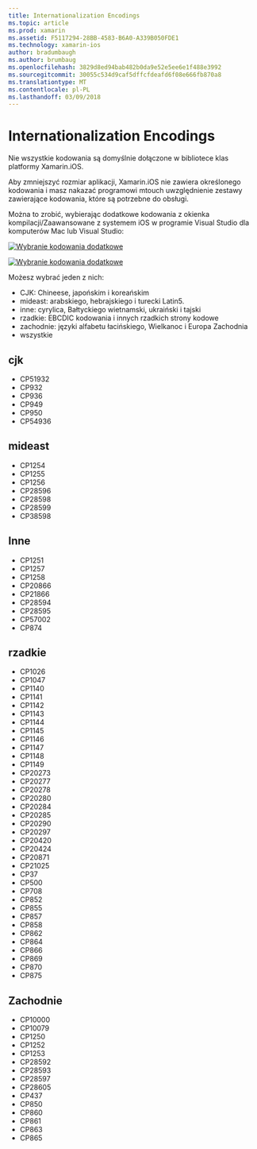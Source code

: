 ```yaml
---
title: Internationalization Encodings
ms.topic: article
ms.prod: xamarin
ms.assetid: F5117294-28BB-4583-B6A0-A339B050FDE1
ms.technology: xamarin-ios
author: bradumbaugh
ms.author: brumbaug
ms.openlocfilehash: 3829d8ed94bab482b0da9e52e5ee6e1f488e3992
ms.sourcegitcommit: 30055c534d9caf5dffcfdeafd6f08e666fb870a8
ms.translationtype: MT
ms.contentlocale: pl-PL
ms.lasthandoff: 03/09/2018
---
```

# <a name="internationalization-encodings"></a>Internationalization Encodings

Nie wszystkie kodowania są domyślnie dołączone w bibliotece klas platformy Xamarin.iOS.

Aby zmniejszyć rozmiar aplikacji, Xamarin.iOS nie zawiera określonego kodowania i masz nakazać programowi mtouch uwzględnienie zestawy zawierające kodowania, które są potrzebne do obsługi.

Można to zrobić, wybierając dodatkowe kodowania z okienka kompilacji/Zaawansowane z systemem iOS w programie Visual Studio dla komputerów Mac lub Visual Studio:

 [![](encodings-images/00.png "Wybranie kodowania dodatkowe")](encodings-images/00.png#lightbox)

 [![](encodings-images/00a.png "Wybranie kodowania dodatkowe")](encodings-images/00a.png#lightbox)

Możesz wybrać jeden z nich:

-  CJK: Chineese, japońskim i koreańskim
-  mideast: arabskiego, hebrajskiego i turecki Latin5.
-  inne: cyrylica, Bałtyckiego wietnamski, ukraiński i tajski
-  rzadkie: EBCDIC kodowania i innych rzadkich strony kodowe
-  zachodnie: języki alfabetu łacińskiego, Wielkanoc i Europa Zachodnia
-  wszystkie


 <a name="cjk" />


## <a name="cjk"></a>cjk

-  CP51932
-  CP932
-  CP936
-  CP949
-  CP950
-  CP54936


 <a name="mideast" />


## <a name="mideast"></a>mideast

-  CP1254
-  CP1255
-  CP1256
-  CP28596
-  CP28598
-  CP28599
-  CP38598


 <a name="other" />


## <a name="other"></a>Inne

-  CP1251
-  CP1257
-  CP1258
-  CP20866
-  CP21866
-  CP28594
-  CP28595
-  CP57002
-  CP874


 <a name="rare" />


## <a name="rare"></a>rzadkie

-  CP1026
-  CP1047
-  CP1140
-  CP1141
-  CP1142
-  CP1143
-  CP1144
-  CP1145
-  CP1146
-  CP1147
-  CP1148
-  CP1149
-  CP20273
-  CP20277
-  CP20278
-  CP20280
-  CP20284
-  CP20285
-  CP20290
-  CP20297
-  CP20420
-  CP20424
-  CP20871
-  CP21025
-  CP37
-  CP500
-  CP708
-  CP852
-  CP855
-  CP857
-  CP858
-  CP862
-  CP864
-  CP866
-  CP869
-  CP870
-  CP875


 <a name="west" />


## <a name="west"></a>Zachodnie

-  CP10000
-  CP10079
-  CP1250
-  CP1252
-  CP1253
-  CP28592
-  CP28593
-  CP28597
-  CP28605
-  CP437
-  CP850
-  CP860
-  CP861
-  CP863
-  CP865

